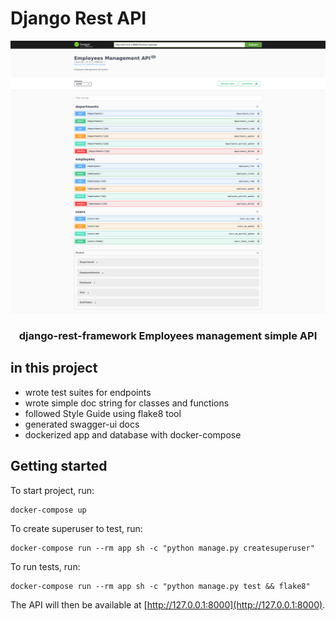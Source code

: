 # Django Rest API


<p align="center">
  <img src="screenshot.png" alt="Demo">
</p>

<p align="center">
  <h3 align="center">django-rest-framework Employees management simple API </h3>
</p>

## in this project
- wrote test suites for endpoints
- wrote simple doc string for classes and functions
- followed Style Guide using flake8 tool
- generated swagger-ui docs
- dockerized app and database with docker-compose

## Getting started

To start project, run:
```
docker-compose up
```

To create superuser to test, run:
```
docker-compose run --rm app sh -c "python manage.py createsuperuser"
```

To run tests, run:
```
docker-compose run --rm app sh -c "python manage.py test && flake8"
```

The API will then be available at [http://127.0.0.1:8000](http://127.0.0.1:8000).
